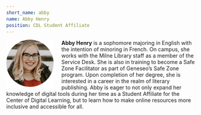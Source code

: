 ```yaml
---
short_name: abby
name: Abby Henry
position: CDL Student Affiliate
---
```


<img src="/images/henry.png" alt="Abby Henry" style="width:25%;float:left;padding-right:1.5em;"  />

**Abby Henry** is a sophomore majoring in English with the intention of minoring in French. On campus, she works with the Milne Library staff as a member of the Service Desk. She is also in training to become a Safe Zone Facilitator as part of Geneseo’s Safe Zone program. Upon completion of her degree, she is interested in a career in the realm of literary publishing. Abby is eager to not only expand her knowledge of digital tools during her time as a Student Affiliate for the Center of Digital Learning, but to learn how to make online resources more inclusive and accessible for all.